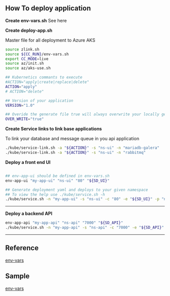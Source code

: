 ## How To deploy application

**Create env-vars.sh** See here


**Create deploy-app.sh** 

Master file for all deployment to Azure AKS

```sh
source zlink.sh
source ${CC_RUN}/env-vars.sh
export CC_MODE=live
source az/init.sh
source az/aks-use.sh

## Kubernetics commants to execute
#ACTION="apply|create|replace|delete"
ACTION="apply"
# ACTION="delete"

## Version of your application
VERSION="1.0"

## Overide the generate file true will always overwrite your locally generated file
OVER_WRITE="true"


```

**Create Service links to link base applications**

To link your database and message queue in you api application
```sh
./kube/service-link.sh -a "${ACTION}" -s "ns-ui" -n "mariadb-galera"
./kube/service-link.sh -a "${ACTION}" -s "ns-ui" -n "rabbitmq"
```

**Deploy a front end UI**

```sh

## env-app-ui should be defined in env-vars.sh
env-app-ui "my-app-ui" "ns-ui" "80" "${SD_UI}"

## Generate deployment yaml and deploys to your given namespace
## To view the help use ./kube/service.sh -h
./kube/service.sh -n "my-app-ui" -s "ns-ui" -c "80" -e "${SD_UI}" -p "npui" -a "${ACTION}" -v "${VERSION}" -w "${OVER_WRITE}"

```

----

**Deploy a backend API**

```sh
env-app-api "my-app-api" "ns-api" "7000" "${SD_API}"
./kube/service.sh -n "my-app-api" -s "ns-api" -c "7000" -e "${SD_API}" -p "npapi" -a "${ACTION}" -v "${VERSION}" -w "${OVER_WRITE}"
```

---

## Reference

[env-vars](/doc/env-vars.md)

## Sample

[env-vars](/doc/tutorial/env-vars-sample.md)